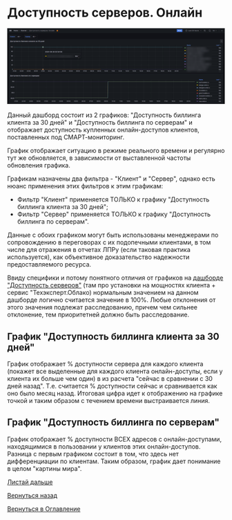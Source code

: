 # Доступность серверов. Онлайн

![Доступность серверов. Онлайн](img/server-availability-online/server-availability-online.png 'Дашборд "Доступность серверов. Онлайн"')

Данный дашборд состоит из 2 графиков: "Доступность биллинга клиента за 30 дней" и "Доступность биллинга по серверам" и
отображает доступность купленных онлайн-доступов клиентов, поставленных под СМАРТ-мониторинг.

График отображает ситуацию в режиме реального времени и регулярно тут же обновляется, в зависимости от выставленной частоты
обновления графика.

Графикам назначены два фильтра - "Клиент" и "Сервер", однако есть нюанс применения этих фильтров к этим графикам:

- Фильтр "Клиент" применяется ТОЛЬКО к графику "Доступность биллинга клиента за 30 дней";
- Фильтр "Сервер" применяется ТОЛЬКО к графику "Доступность биллинга по серверам".

Данные с обоих графиком могут быть использованы менеджерами по сопровождению в переговорах с их подопечными клиентами, 
в том числе для отражения в отчетах ЛПРу (если таковая практика используется), как объективное доказательство надежности
предоставляемого ресурса.

Ввиду специфики и потому понятного отличия от графиков на [дашборде "Доступность серверов"](079-server-availability.md) 
(там про установки на мощностях клиента + сервис "Техэксперт.Облако) нормальным значением на данном дашборде логично 
считается значение в 100%. Любые отклонения от этого значения подлежат расследованию, причем чем сильнее отклонение, тем
приоритетней должно быть расследование.

## График "Доступность биллинга клиента за 30 дней"

График отображает % доступности сервера для каждого клиента (покажет все выделенные для каждого клиента онлайн-доступы, 
если у клиента их больше чем один) в из расчета "сейчас в сравнении с 30 дней назад". Т.е. считается % доступности сейчас 
и сравнивается как оно было месяц назад. Итоговая цифра идет к отображению на графике точкой и таким образом с течением 
времени выстраивается линия.

## График "Доступность биллинга по серверам"

График отображает % доступности ВСЕХ адресов с онлайн-доступами, находящимися в пользовании у клиентов этих онлайн-доступов.
Разница с первым графиком состоит в том, что здесь нет дифференциации по клиентам. Таким образом, график дает понимание
в целом "картины мира".


[Листай дальше](081-billing-online-prolongation.md)

[Вернуться назад](079-server-availability.md)

[Вернуться в Оглавление](Readme.md)